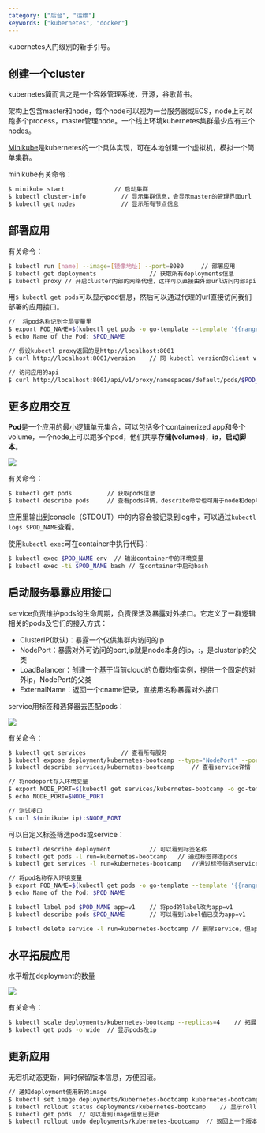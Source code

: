 ```yaml
---
category: ["后台", "运维"]
keywords: ["kubernetes", "docker"]
---
```


kubernetes入门级别的新手引导。

<!-- more -->

## 创建一个cluster

kubernetes简而言之是一个容器管理系统，开源，谷歌背书。

架构上包含master和node，每个node可以视为一台服务器或ECS，node上可以跑多个process，master管理node。一个线上环境kubernetes集群最少应有三个nodes。

[Minikube](https://github.com/kubernetes/minikube)是kubernetes的一个具体实现，可在本地创建一个虚拟机，模拟一个简单集群。

minikube有关命令：

```bash
$ minikube start              // 启动集群
$ kubectl cluster-info          // 显示集群信息，会显示master的管理界面url
$ kubectl get nodes             // 显示所有节点信息
```

## 部署应用

有关命令：

```bash
$ kubectl run [name] --image=[镜像地址] --port=8080     // 部署应用
$ kubectl get deployments               // 获取所有deployments信息
$ kubectl proxy // 开启cluster内部的网络代理，这样可以直接由外部url访问内部api
```

用`$ kubectl get pods`可以显示pod信息，然后可以通过代理的url直接访问我们部署的应用接口。

```bash
//  将pod名称记到全局变量里
$ export POD_NAME=$(kubectl get pods -o go-template --template '{{range .items}}{{.metadata.name}}{{"\n"}}{{end}}')
$ echo Name of the Pod: $POD_NAME

// 假设kubectl proxy返回的是http://localhost:8001
$ curl http://localhost:8001/version    // 同 kubectl version的client version

// 访问应用的api
$ curl http://localhost:8001/api/v1/proxy/namespaces/default/pods/$POD_NAME/
```

## 更多应用交互

**Pod**是一个应用的最小逻辑单元集合，可以包括多个containerized app和多个volume，一个node上可以跑多个pod，他们共享**存储(volumes)**，**ip**，**启动脚本**。


![](https://d33wubrfki0l68.cloudfront.net/5cb72d407cbe2755e581b6de757e0d81760d5b86/a9df9/docs/tutorials/kubernetes-basics/public/images/module_03_nodes.svg)

有关命令：

```bash
$ kubectl get pods          // 获取pods信息
$ kubectl describe pods     // 查看pods详情，describe命令也可用于node和deployments
```

应用里输出到console（STDOUT）中的内容会被记录到log中，可以通过`kubectl logs $POD_NAME`查看。

使用`kubectl exec`可在container中执行代码：

```bash
$ kubectl exec $POD_NAME env  // 输出container中的环境变量
$ kubectl exec -ti $POD_NAME bash // 在container中启动bash
```

## 启动服务暴露应用接口

service负责维护pods的生命周期，负责保活及暴露对外接口。它定义了一群逻辑相关的pods及它们的接入方式：

 - ClusterIP(默认)：暴露一个仅供集群内访问的ip
 - NodePort：暴露对外可访问的port,ip就是node本身的ip，<NodeIp>:<NodePort>，是clusterIp的父类
 - LoadBalancer：创建一个基于当前cloud的负载均衡实例，提供一个固定的对外ip，NodePort的父类
 - ExternalName：返回一个cname记录，直接用名称暴露对外接口

service用标签和选择器去匹配pods：

![](https://d33wubrfki0l68.cloudfront.net/b964c59cdc1979dd4e1904c25f43745564ef6bee/f3351/docs/tutorials/kubernetes-basics/public/images/module_04_labels.svg)

有关命令：

```bash
$ kubectl get services          // 查看所有服务
$ kubectl expose deployment/kubernetes-bootcamp --type="NodePort" --port 8080 // 启动service
$ kubectl describe services/kubernetes-bootcamp     // 查看service详情

// 将nodeport存入环境变量
$ export NODE_PORT=$(kubectl get services/kubernetes-bootcamp -o go-template='{{(index .spec.ports 0).nodePort}}')
$ echo NODE_PORT=$NODE_PORT

// 测试接口
$ curl $(minikube ip):$NODE_PORT
```

可以自定义标签筛选pods或service：

```bash
$ kubectl describe deployment           // 可以看到标签名称
$ kubectl get pods -l run=kubernetes-bootcamp   // 通过标签筛选pods
$ kubectl get services -l run=kubernetes-bootcamp   //通过标签筛选service

// 将pod名称存入环境变量
$ export POD_NAME=$(kubectl get pods -o go-template --template '{{range .items}}{{.metadata.name}}{{"\n"}}{{end}}')
$ echo Name of the Pod: $POD_NAME

$ kubectl label pod $POD_NAME app=v1    // 将pod的label改为app=v1
$ kubectl describe pods $POD_NAME       // 可以看到label值已变为app=v1

$ kubectl delete service -l run=kubernetes-bootcamp // 删除service，但app本身还是在pods里继续跑着的

```

## 水平拓展应用

水平增加deployment的数量

![](https://d33wubrfki0l68.cloudfront.net/30f75140a581110443397192d70a4cdb37df7bfc/b5f56/docs/tutorials/kubernetes-basics/public/images/module_05_scaling2.svg)

有关命令：

```bash
$ kubectl scale deployments/kubernetes-bootcamp --replicas=4    // 拓展replicas到四个
$ kubectl get pods -o wide  // 显示pods及ip
```

## 更新应用

无宕机动态更新，同时保留版本信息，方便回滚。

```bash
// 通知deployment使用新的image
$ kubectl set image deployments/kubernetes-bootcamp kubernetes-bootcamp=jocatalin/kubernetes-bootcamp:v2    
$ kubectl rollout status deployments/kubernetes-bootcamp    // 显示rollout状态
$ kubectl get pods  // 可以看到image信息已更新
$ kubectl rollout undo deployments/kubernetes-bootcamp  // 返回上一个版本
```

